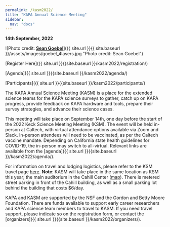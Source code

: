 ```yaml
---
permalink: /kasm2022/
title: "KAPA Annual Science Meeting"
sidebar:
  nav: "docs"
---
```

**14th September, 2022**

![Photo credit: [**Sean Goebel**](https://www.sgphotos.com)]({{ site.url }}{{ site.baseurl }}/assets/images/goebel_4lasers.jpg "Photo credit: Sean Goebel") 

[Register Here]({{ site.url }}{{site.baseurl }}/kasm2022/registration/)

[Agenda]({{ site.url }}{{site.baseurl }}/kasm2022/agenda/)

[Participants]({{ site.url }}{{site.baseurl }}/kasm2022/participants/)

The KAPA Annual Science Meeting (KASM) is a place for the extended science teams for the KAPA science surveys to gather, catch up on KAPA progress, provide feedback on KAPA hardware and tools, prepare their survey strategies, and advance their science cases.

This meeting will take place on September 14th, one day before the start of the 2022 Keck Science Meeting Meeting (KSM). The event will be held in-person at Caltech, with virtual attendance options available via Zoom and Slack. In-person attendees will need to be vaccinated, as per the Caltech vaccine mandate.
Depending on California state health guidelines for COVID-19, the in-person may switch to all-virtual. Relevant links are available from the [agenda]({{ site.url }}{{site.baseurl }}/kasm2022/agenda/).


For information on travel and lodging logistics, please refer to the KSM travel page <a href="https://kecksciencemeeting.org/home/logistics/" target="_blank">here</a>. **Note**: KASM will take place in the same location as KSM this year; the main auditorium in the Cahill Center (<a href="https://www.google.com/maps/place/Cahill+Center+for+Astronomy+and+Astrophysics/@34.1356888,-118.1283004,17z/data=!3m1!4b1!4m5!3m4!1s0x80c2c4a7b2bc8677:0x53f2b4e67b2bc249!8m2!3d34.1356888!4d-118.1261064">map</a>).
There is metered street parking in front of the Cahill building, as well as a small parking lot behind the building that costs $6/day.

KAPA and KASM are supported by the NSF and the Gordon and Betty Moore Foundation. There are funds available to support early career researchers and KAPA science team members to travel to KASM. If you need travel support, please indicate so on the registration form, or contact the [organizers]({{ site.url }}{{site.baseurl }}/kasm2022/organizers/).




<!-- <div class="image">

      <img src="{{ site.url }}{{ site.baseurl }}/assets/images/goebel_4lasers.jpg" alt="" />
      
      <h2>KASM<br />8th September, 2021</h2>

</div> -->
